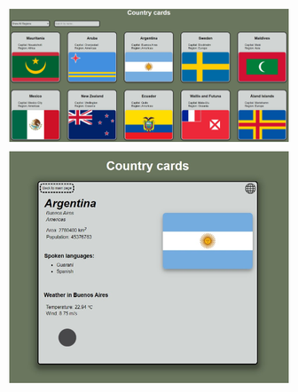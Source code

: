 ![Alt text](/pictures/N%C3%A4ytt%C3%B6kuva%202022-12-19%20022541.jpg "Title")

![Alt text](/pictures/N%C3%A4ytt%C3%B6kuva%202022-12-19%20022614.jpg "Title")